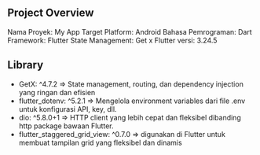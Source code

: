 ## Project Overview

Nama Proyek: My App
Target Platform: Android
Bahasa Pemrograman: Dart
Framework: Flutter
State Management: Get x
Flutter versi: 3.24.5

## Library

- GetX: ^4.7.2 => State management, routing, dan dependency injection yang ringan dan efisien
- flutter_dotenv: ^5.2.1 => Mengelola environment variables dari file .env untuk konfigurasi API, key, dll.
- dio: ^5.8.0+1 => HTTP client yang lebih cepat dan fleksibel dibanding http package bawaan Flutter.
- flutter_staggered_grid_view: ^0.7.0 => digunakan di Flutter untuk membuat tampilan grid yang fleksibel dan dinamis
